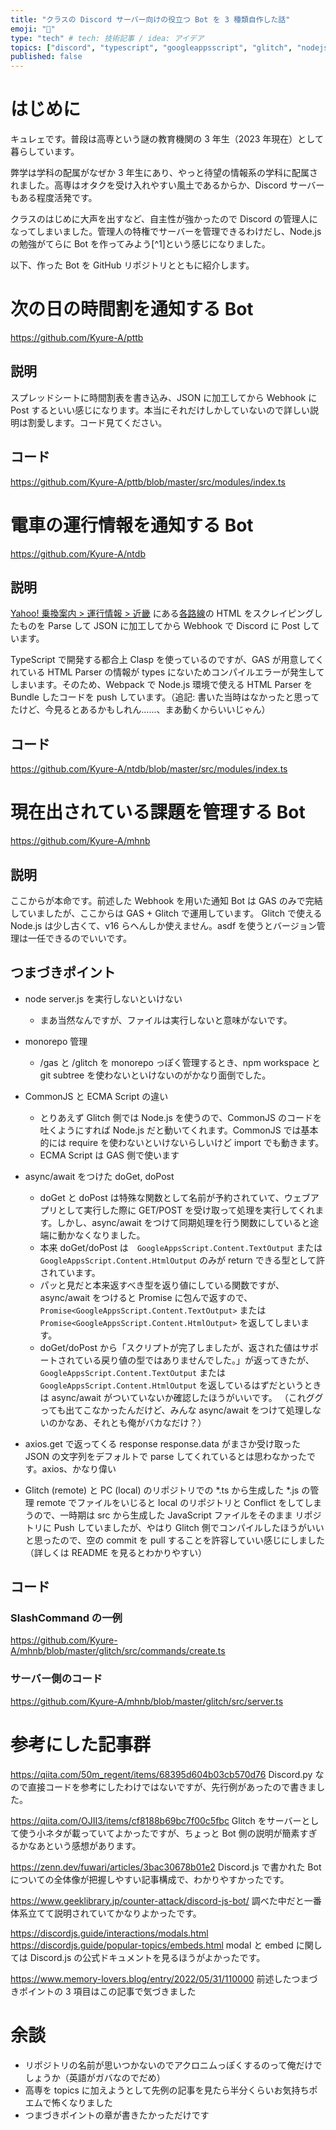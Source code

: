 ```yaml
---
title: "クラスの Discord サーバー向けの役立つ Bot を 3 種類自作した話"
emoji: "💬"
type: "tech" # tech: 技術記事 / idea: アイデア
topics: ["discord", "typescript", "googleappsscript", "glitch", "nodejs"]
published: false
---
```


# はじめに
キュレェです。普段は高専という謎の教育機関の 3 年生（2023 年現在）として暮らしています。

弊学は学科の配属がなぜか 3 年生にあり、やっと待望の情報系の学科に配属されました。高専はオタクを受け入れやすい風土であるからか、Discord サーバーもある程度活発です。

クラスのはじめに大声を出すなど、自主性が強かったので Discord の管理人になってしまいました。管理人の特権でサーバーを管理できるわけだし、Node.js の勉強がてらに Bot を作ってみよう[^1]という感じになりました。

以下、作った Bot を GitHub リポジトリとともに紹介します。
# 次の日の時間割を通知する Bot 
https://github.com/Kyure-A/pttb

## 説明
スプレッドシートに時間割表を書き込み、JSON に加工してから Webhook に Post するといい感じになります。本当にそれだけしかしていないので詳しい説明は割愛します。コード見てください。

## コード
https://github.com/Kyure-A/pttb/blob/master/src/modules/index.ts

# 電車の運行情報を通知する Bot
https://github.com/Kyure-A/ntdb

## 説明
[Yahoo! 乗換案内 > 運行情報 > 近畿](https://transit.yahoo.co.jp/diainfo/area/6) にある[各路線](https://github.com/Kyure-A/ntdb/blob/master/src/modules/train_line_list.ts)の HTML をスクレイピングしたものを Parse して JSON に加工してから Webhook で Discord に Post しています。

TypeScript で開発する都合上 Clasp を使っているのですが、GAS が用意してくれている HTML Parser の情報が types にないためコンパイルエラーが発生してしまいます。そのため、Webpack で Node.js 環境で使える HTML Parser を Bundle したコードを push しています。（追記: 書いた当時はなかったと思ってたけど、今見るとあるかもしれん......、まあ動くからいいじゃん）

## コード
https://github.com/Kyure-A/ntdb/blob/master/src/modules/index.ts

# 現在出されている課題を管理する Bot
https://github.com/Kyure-A/mhnb

## 説明

ここからが本命です。前述した Webhook を用いた通知 Bot は GAS のみで完結していましたが、ここからは GAS + Glitch で運用しています。
Glitch で使える Node.js は少し古くて、v16 らへんしか使えません。asdf を使うとバージョン管理は一任できるのでいいです。

## つまづきポイント
- node server.js を実行しないといけない
    - まあ当然なんですが、ファイルは実行しないと意味がないです。

- monorepo 管理
    - /gas と /glitch を monorepo っぽく管理するとき、npm workspace と git subtree を使わないといけないのがかなり面倒でした。

- CommonJS と ECMA Script の違い
    - とりあえず Glitch 側では Node.js を使うので、CommonJS のコードを吐くようにすれば Node.js だと動いてくれます。CommonJS では基本的には require を使わないといけないらしいけど import でも動きます。
    - ECMA Script は GAS 側で使います

- async/await をつけた doGet, doPost
    - doGet と doPost は特殊な関数として名前が予約されていて、ウェブアプリとして実行した際に GET/POST を受け取って処理を実行してくれます。しかし、async/await をつけて同期処理を行う関数にしていると途端に動かなくなりました。
    - 本来 doGet/doPost は　`GoogleAppsScript.Content.TextOutput` または `GoogleAppsScript.Content.HtmlOutput` のみが return できる型として許されています。
    - パッと見だと本来返すべき型を返り値にしている関数ですが、async/await をつけると Promise に包んで返すので、`Promise<GoogleAppsScript.Content.TextOutput>` または `Promise<GoogleAppsScript.Content.HtmlOutput>` を返してしまいます。
    - doGet/doPost から「スクリプトが完了しましたが、返された値はサポートされている戻り値の型ではありませんでした。」が返ってきたが、`GoogleAppsScript.Content.TextOutput` または `GoogleAppsScript.Content.HtmlOutput` を返しているはずだというときは async/await がついていないか確認したほうがいいです。
    （これググっても出てこなかったんだけど、みんな async/await をつけて処理しないのかなあ、それとも俺がバカなだけ？）

- axios.get で返ってくる response
response.data がまさか受け取った JSON の文字列をデフォルトで parse してくれているとは思わなかったです。axios、かなり偉い

- Glitch (remote) と PC (local) のリポジトリでの *.ts から生成した *.js の管理
remote でファイルをいじると local のリポジトリと Conflict をしてしまうので、一時期は src から生成した JavaScript ファイルをそのまま リポジトリに Push していましたが、やはり Glitch 側でコンパイルしたほうがいいと思ったので、空の commit を pull することを許容していい感じにしました（詳しくは README を見るとわかりやすい）

## コード

### SlashCommand の一例
https://github.com/Kyure-A/mhnb/blob/master/glitch/src/commands/create.ts

### サーバー側のコード
https://github.com/Kyure-A/mhnb/blob/master/glitch/src/server.ts

# 参考にした記事群

https://qiita.com/50m_regent/items/68395d604b03cb570d76
Discord.py なので直接コードを参考にしたわけではないですが、先行例があったので書きました。

https://qiita.com/OJII3/items/cf8188b69bc7f00c5fbc
Glitch をサーバーとして使う小ネタが載っていてよかったですが、ちょっと Bot 側の説明が簡素すぎるかなあという感想があります。

https://zenn.dev/fuwari/articles/3bac30678b01e2
Discord.js で書かれた Bot についての全体像が把握しやすい記事構成で、わかりやすかったです。

https://www.geeklibrary.jp/counter-attack/discord-js-bot/
調べた中だと一番体系立てて説明されていてかなりよかったです。

https://discordjs.guide/interactions/modals.html
https://discordjs.guide/popular-topics/embeds.html
modal と embed に関しては Discord.js の公式ドキュメントを見るほうがよかったです。

https://www.memory-lovers.blog/entry/2022/05/31/110000
前述したつまづきポイントの 3 項目はこの記事で気づきました

# 余談
- リポジトリの名前が思いつかないのでアクロニムっぽくするのって俺だけでしょうか（英語がガバなのでだめ）
- 高専を topics に加えようとして先例の記事を見たら半分くらいお気持ちポエムで怖くなりました
- つまづきポイントの章が書きたかっただけです

